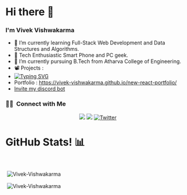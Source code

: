 <h1>Hi there 👋</h1>

### I'm Vivek Vishwakarma
- 🌱 I’m currently learning Full-Stack Web Development and Data Structures and Algorithms.
- 📲 Tech Enthusiastic Smart Phone and PC geek.
- 🔭 I’m currently pursuing B.Tech from Atharva College of Engineering.
- 📽️ Projects : 
- [![Typing SVG](https://readme-typing-svg.herokuapp.com?color=%2336BCF7&size=16&vCenter=true&lines=Vflix;News+App+Using+React;Discord+Bot;Notes+App;Weather+App;Music+Player;And+Many+More)](https://git.io/typing-svg)
- Portfolio : https://vivek-vishwakarma.github.io/new-react-portfolio/
- <a href="https://discord.com/oauth2/authorize?client_id=772837737141108737&permissions=1644906413303&scope=bot">Invite my discord bot</a>

### 🤝🏻 &nbsp;Connect with Me

<p align="center">
<a href="https://www.linkedin.com/in/vivek-vishwakarma-2172a519b/"><img src="https://img.shields.io/badge/-Vivek%20Vishwakarma-0077B5?style=flat&logo=Linkedin&logoColor=white"/></a>
<a href="mailto:vivek.vishwakarma10022002@gmail.com"><img src="https://img.shields.io/badge/-vivek-D14836?style=flat&logo=Gmail&logoColor=white"/></a>
<a href="https://twitter.com/VivekVish2002"><img alt="Twitter" title="VivekVish2002" src="https://img.shields.io/badge/-Twitter-1DA1F2?style=flat&logo=twitter&logoColor=white"/></a>
</p>

<h1>GitHub Stats! 📊</h1>
<Br>
  <p>&nbsp;<img align="center" src="https://github-readme-stats.vercel.app/api?username=Vivek-Vishwakarma&show_icons=true" alt="Vivek-Vishwakarma" /></p>
  <p>&nbsp;<img align="center" src="https://github-readme-stats.vercel.app/api/top-langs/?username=Vivek-Vishwakarma&exclude_repo=github-readme-stats,anuraghazra.github.io&show_icons=true" alt="Vivek-Vishwakarma"/></p>
<Br>
